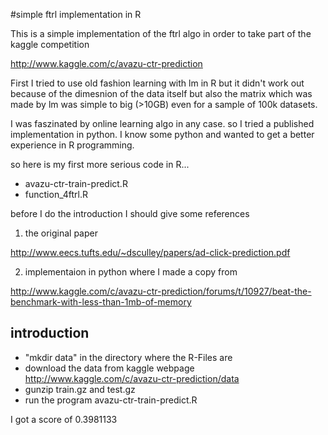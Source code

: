 #simple ftrl implementation in R

This is a simple implementation of the ftrl algo in order to take part of the kaggle competition

http://www.kaggle.com/c/avazu-ctr-prediction

First I tried to use old fashion learning with lm  in R but it didn't work out because of the dimesnion of the data itself but also the matrix which was made by lm was simple to big (>10GB) even for a sample of 100k datasets.

I was faszinated by online learning algo in any case. so I tried a published implementation in python. I know some python and wanted to get a better experience in R programming.

so here is my first more serious code in R...

* avazu-ctr-train-predict.R
* function_4ftrl.R

before I do the introduction I should give some references

1) the original paper

http://www.eecs.tufts.edu/~dsculley/papers/ad-click-prediction.pdf

2) implementaion in python where I made a copy from

http://www.kaggle.com/c/avazu-ctr-prediction/forums/t/10927/beat-the-benchmark-with-less-than-1mb-of-memory


## introduction

* "mkdir data" in the directory where the R-Files are
* download the data from kaggle webpage http://www.kaggle.com/c/avazu-ctr-prediction/data
* gunzip train.gz and test.gz
* run the program avazu-ctr-train-predict.R

I got a score of 0.3981133
